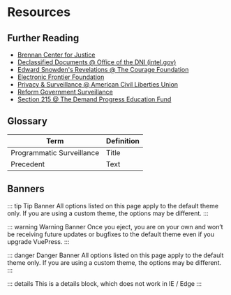 # Resources

## Further Reading
- [Brennan Center for Justice](https://www.brennancenter.org/)
- [Declassified Documents @ Office of the DNI (intel.gov)](https://www.intel.gov/intel-vault)
- [Edward Snowden's Revelations @ The Courage Foundation](https://edwardsnowden.com/revelations/)
- [Electronic Frontier Foundation](https://www.eff.org/)
- [Privacy & Surveillance @ American Civil Liberties Union](https://www.aclu.org/issues/national-security/privacy-and-surveillance)
- [Reform Government Surveillance](https://www.reformgovernmentsurveillance.com/)
- [Section 215 @ The Demand Progress Education Fund](https://www.section215.org/)

## Glossary
| Term | Definition |
| ----------- | ----------- |
| Programmatic Surveillance | Title |
| Precedent | Text |

## Banners
::: tip Tip Banner
All options listed on this page apply to the default theme only. If you are using a custom theme, the options may be different.
:::

::: warning Warning Banner
Once you eject, you are on your own and won’t be receiving future updates or bugfixes to the default theme even if you upgrade VuePress. 
:::

::: danger Danger Banner
All options listed on this page apply to the default theme only. If you are using a custom theme, the options may be different.
:::

::: details
This is a details block, which does not work in IE / Edge
:::